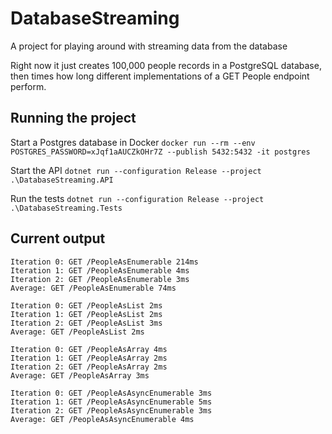 # DatabaseStreaming
A project for playing around with streaming data from the database

Right now it just creates 100,000 people records in a PostgreSQL database, then times how long different implementations of a GET People endpoint perform.

## Running the project
Start a Postgres database in Docker
`docker run --rm --env POSTGRES_PASSWORD=xJqf1aAUCZkOHr7Z --publish 5432:5432 -it postgres`

Start the API
`dotnet run --configuration Release --project .\DatabaseStreaming.API`

Run the tests
`dotnet run --configuration Release --project .\DatabaseStreaming.Tests`

## Current output
```
Iteration 0: GET /PeopleAsEnumerable 214ms
Iteration 1: GET /PeopleAsEnumerable 4ms
Iteration 2: GET /PeopleAsEnumerable 3ms
Average: GET /PeopleAsEnumerable 74ms

Iteration 0: GET /PeopleAsList 2ms
Iteration 1: GET /PeopleAsList 2ms
Iteration 2: GET /PeopleAsList 3ms
Average: GET /PeopleAsList 2ms

Iteration 0: GET /PeopleAsArray 4ms
Iteration 1: GET /PeopleAsArray 2ms
Iteration 2: GET /PeopleAsArray 2ms
Average: GET /PeopleAsArray 3ms

Iteration 0: GET /PeopleAsAsyncEnumerable 3ms
Iteration 1: GET /PeopleAsAsyncEnumerable 5ms
Iteration 2: GET /PeopleAsAsyncEnumerable 3ms
Average: GET /PeopleAsAsyncEnumerable 4ms
```
